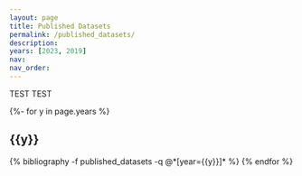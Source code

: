 ```yaml
---
layout: page
title: Published Datasets
permalink: /published_datasets/
description:
years: [2023, 2019]
nav:
nav_order:
---
```



<!-- _pages/published_datasets.md -->

TEST TEST



<div id="publicationList" class="publications">
 
{%- for y in page.years %}
  <h2 class="year">{{y}}</h2>
  {% bibliography -f published_datasets -q @*[year={{y}}]* %}
{% endfor %}

</div>